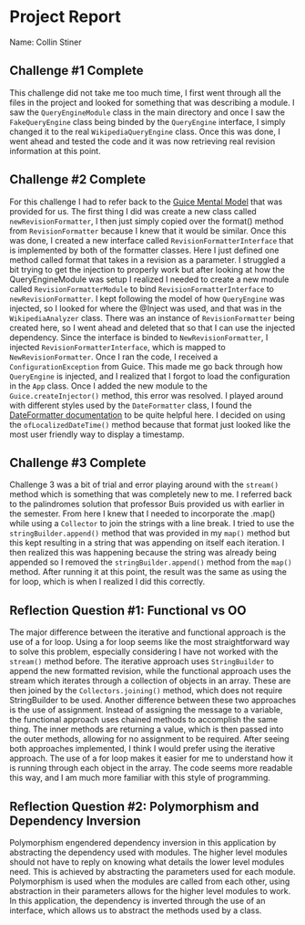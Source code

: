 # Project Report

Name: Collin Stiner

## Challenge #1 Complete

This challenge did not take me too much time, I first went through all the files in the project
and looked for something that was describing a module. I saw the `QueryEngineModule` class in the main directory and once I saw the `FakeQueryEngine` class
being binded by the `QueryEngine` interface, I simply changed it to the real `WikipediaQueryEngine` class. Once this was done,
I went ahead and tested the code and it was now retrieving real revision information at this point.

## Challenge #2 Complete

For this challenge I had to refer back to the [Guice Mental Model](https://github.com/google/guice/wiki/MentalModel) that was provided for us. The first thing I 
did was create a new class called `newRevisionFormatter`, I then just simply copied over the format() method from `RevisionFormatter` because I knew that it would be similar.
Once this was done, I created a new interface called `RevisionFormatterInterface` that is implemented by both of the formatter classes. Here I just defined one method called format that takes in
a revision as a parameter. I struggled a bit trying to get the injection to properly work but after looking at how the QueryEngineModule was setup I realized I needed to create a new module called `RevisionFormatterModule` to bind `RevisionFormatterInterface` to
`newRevisionFormatter`. I kept following the model of how `QueryEngine` was injected, so I looked for where the @Inject was used, and that was in the `WikipediaAnalyzer` class. There was an instance of `RevisionFormatter` being created here, so I went ahead and deleted that so that I can use the injected dependency.
Since the interface is binded to `NewRevisionFormatter`, I injected `RevisionFormatterInterface`, which is mapped to `NewRevisionFormatter`. Once I ran the code, I received a `ConfigurationException` from Guice. This made me go back through how `QueryEngine` is injected, and I realized that I forgot to load the configuration
in the `App` class. Once I added the new module to the `Guice.createInjector()` method, this error was resolved. I played around with different styles used by the `DateFormatter` class, I found the [DateFormatter documentation](https://docs.oracle.com/javase/8/docs/api/java/time/format/DateTimeFormatter.html) to be quite helpful here. I decided on using the `ofLocalizedDateTime()` method because that format just looked like the most user friendly way to display a timestamp.


## Challenge #3 Complete

Challenge 3 was a bit of trial and error playing around with the `stream()` method which is something that was completely new to me. I referred back 
to the palindromes solution that professor Buis provided us with earlier in the semester. From here I knew that I needed to incorporate the .map() while using a `Collector`
to join the strings with a line break. I tried to use the `stringBuilder.append()` method that was provided in my `map()` method but this kept resulting in a string that was appending on itself each iteration. 
I then realized this was happening because the string was already being appended so I removed the `stringBuilder.append()` method from the `map()` method. After running it at this point, the result was the same as using the for loop, which is when I realized I did this correctly.

## Reflection Question #1: Functional vs OO

The major difference between the iterative and functional approach is the use of a for loop. Using a for loop seems like the most
straightforward way to solve this problem, especially considering I have not worked with the `stream()` method before. The iterative approach uses `StringBuilder` to append the new formatted revision, while the functional approach uses the stream which iterates through a collection of objects in an array. These are then joined by the `Collectors.joining()` method, which does not require StringBuilder to be used.
Another difference between these two approaches is the use of assignment. Instead of assigning the message to a variable, the functional approach uses chained methods to accomplish the same thing. The inner methods are returning a value, which is then passed into the outer methods, allowing for no assignment to be required. After seeing both approaches implemented, I think I would prefer using the iterative approach.
The use of a for loop makes it easier for me to understand how it is running through each object in the array. The code seems more readable this way, and I am much more familiar with this style of programming.

## Reflection Question #2: Polymorphism and Dependency Inversion

Polymorphism engendered dependency inversion in this application by abstracting the dependency used with modules. The higher level modules
should not have to reply on knowing what details the lower level modules need. This is achieved by abstracting the parameters used for each module.
Polymorphism is used when the modules are called from each other, using abstraction in their parameters allows for the higher level modules to work.
In this application, the dependency is inverted through the use of an interface, which allows us to abstract the methods used by a class.


